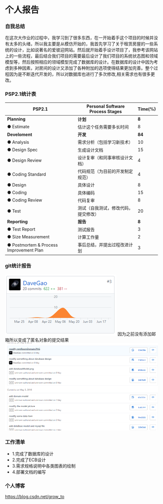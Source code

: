 # 个人报告

### 自我总结
在这次大作业的过程中，我学习到了很多东西，在一开始着手这个项目的时候并没有太多的头绪，所以我主要是从模仿开始的，我首先学习了关于租赁房屋的一些系统的设计，比如说著名的爱彼迎网站。然后就开始着手设计项目了，我参考该网站上的一些流程，最后结合我们项目的需要最后设计了我们项目的系统状态图和领域模型等，然后按照相应的领域模型完成了数据库的设计。在数据库的设计中因为考虑到多种因素，对房间的设计又添加了各种附加的选项使得结果更加完善。整个过程因为是不断迭代开发的，所以对数据库也进行了多次修改,相关需求也有很多更改。

### PSP2.1统计表

| PSP2.1          | Personal Software Process Stages | Time(%) |
|-----------------|----------------------------------|---------|
|**Planning**         | **计划**                              |    **8**    |
|● Estimate         |   估计这个任务需要多长时间             |  8      |
|**Develoment**       | **开发**                              |   **84**    |
|● Analysis         |   需求分析（包括学习新技术）            |  10      |
|● Design Spec      |   生成设计文档                        | 15      |
|● Design Review    |   设计复审（和同事审核设计文档）         |   4    |
|● Coding Standard  |   代码规范（为目前的开发制定规范）       |    4    |
|● Design           |   具体设计                           |    8    |
|● Coding           |   具体编码                           |    15   |
|● Coding Review    |   代码复审                           |    8    |
|● Test             |   测试（自我测试，修改代码，提交修改）    | 20      |
|**Reporting**        | **报告**                               |  **8**    |
|● Test Report      |   测试报告                           |    3    |
|● Size Measurement |   计算工作量                         | 2       |
|● Postmortem & Process Improvement Plan|   事后总结，并提出过程改进计划| 3|

### git统计报告
![](15331088_1.png)
因为之前没有添加邮箱所以变成了匿名对象的提交结果
![](15331088_2.png)

### 工作清单
- 1.完成了数据库的设计
- 2.完成了ECB设计
- 3.需求规格说明中各类图表的绘制
- 4.部署文档的编写

### 个人博客
https://blog.csdn.net/grow_to